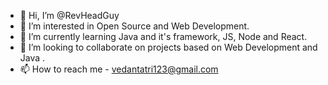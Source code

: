 - 👋 Hi, I’m @RevHeadGuy
- 👀 I’m interested in Open Source and Web Development.
- 🌱 I’m currently learning Java and it's framework, JS, Node and React.
- 💞️ I’m looking to collaborate on projects based on Web Development and Java .
- 📫 How to reach me - vedantatri123@gmail.com

<!---
RevHeadGuy/RevHeadGuy is a ✨ special ✨ repository because its `README.md` (this file) appears on your GitHub profile.
You can click the Preview link to take a look at your changes.
--->
